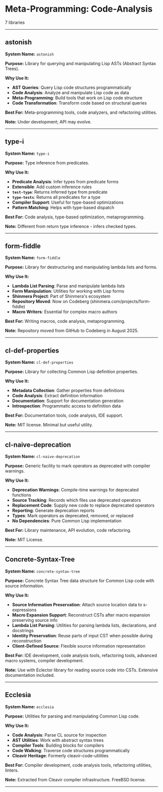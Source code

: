 # Meta-Programming: Code-Analysis

7 libraries

---

## astonish

**System Name:** `astonish`

**Purpose:** Library for querying and manipulating Lisp ASTs (Abstract Syntax Trees).

**Why Use It:**
- **AST Queries**: Query Lisp code structures programmatically
- **Code Analysis**: Analyze and manipulate Lisp code as data
- **Meta-Programming**: Build tools that work on Lisp code structure
- **Code Transformation**: Transform code based on structural queries

**Best For:** Meta-programming tools, code analyzers, and refactoring utilities.

**Note:** Under development; API may evolve.

---


## type-i

**System Name:** `type-i`

**Purpose:** Type inference from predicates.

**Why Use It:**
- **Predicate Analysis**: Infer types from predicate forms
- **Extensible**: Add custom inference rules
- **`test-type`**: Returns inferred type from predicate
- **`type-tests`**: Returns all predicates for a type
- **Compiler Support**: Useful for type-based optimizations
- **Pattern Matching**: Helps with type-based dispatch

**Best For:** Code analysis, type-based optimization, metaprogramming.

**Note:** Different from return type inference - infers checked types.

---


## form-fiddle

**System Name:** `form-fiddle`

**Purpose:** Library for destructuring and manipulating lambda lists and forms.

**Why Use It:**
- **Lambda List Parsing**: Parse and manipulate lambda lists
- **Form Manipulation**: Utilities for working with Lisp forms
- **Shinmera Project**: Part of Shinmera's ecosystem
- **Repository Moved**: Now on Codeberg (shinmera.com/projects/form-fiddle)
- **Macro Writers**: Essential for complex macro authors

**Best For:** Writing macros, code analysis, metaprogramming.

**Note:** Repository moved from GitHub to Codeberg in August 2025.

---


## cl-def-properties

**System Name:** `cl-def-properties`

**Purpose:** Library for collecting Common Lisp definition properties.

**Why Use It:**
- **Metadata Collection**: Gather properties from definitions
- **Code Analysis**: Extract definition information
- **Documentation**: Support for documentation generation
- **Introspection**: Programmatic access to definition data

**Best For:** Documentation tools, code analysis, IDE support.

**Note:** MIT license. Minimal but useful utility.

---


## cl-naive-deprecation

**System Name:** `cl-naive-deprecation`

**Purpose:** Generic facility to mark operators as deprecated with compiler warnings.

**Why Use It:**
- **Deprecation Warnings**: Compile-time warnings for deprecated functions
- **Source Tracking**: Records which files use deprecated operators
- **Replacement Code**: Supply new code to replace deprecated operators
- **Reporting**: Generate deprecation reports
- **Types**: Mark operators as deprecated, removed, or replaced
- **No Dependencies**: Pure Common Lisp implementation

**Best For:** Library maintenance, API evolution, code refactoring.

**Note:** MIT License.

---


## Concrete-Syntax-Tree

**System Name:** `concrete-syntax-tree`

**Purpose:** Concrete Syntax Tree data structure for Common Lisp code with source information.

**Why Use It:**
- **Source Information Preservation**: Attach source location data to s-expressions
- **Macro Expansion Support**: Reconstruct CSTs after macro expansion preserving source info
- **Lambda List Parsing**: Utilities for parsing lambda lists, declarations, and docstrings
- **Identity Preservation**: Reuse parts of input CST when possible during reconstruction
- **Client-Defined Source**: Flexible source information representation

**Best For:** IDE development, code analysis tools, refactoring tools, advanced macro systems, compiler development.

**Note:** Use with Eclector library for reading source code into CSTs. Extensive documentation included.

---


## Ecclesia

**System Name:** `ecclesia`

**Purpose:** Utilities for parsing and manipulating Common Lisp code.

**Why Use It:**
- **Code Analysis**: Parse CL source for inspection
- **AST Utilities**: Work with abstract syntax trees
- **Compiler Tools**: Building blocks for compilers
- **Code Walking**: Traverse code structures programmatically
- **Cleavir Heritage**: Formerly cleavir-code-utilities

**Best For:** Compiler development, code analysis tools, refactoring utilities, linters.

**Note:** Extracted from Cleavir compiler infrastructure. FreeBSD license.

---


